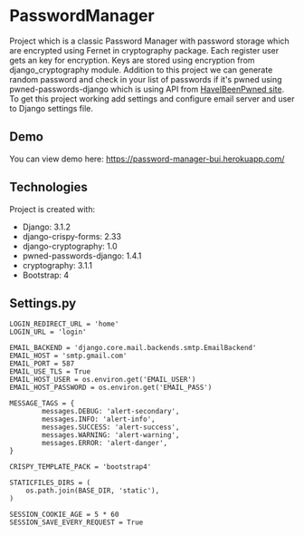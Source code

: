 # PasswordManager
Project which is a classic Password Manager with password storage which are encrypted using Fernet in cryptography package. Each register user gets an key for encryption. Keys are stored using encryption from django_cryptography module. Addition to this project we can generate random password and check in your list of passwords if it's pwned using pwned-passwords-django which is using API from [HaveIBeenPwned site](https://haveibeenpwned.com/API/v3). To get this project working add settings and configure email server and user to Django settings file.

## Demo
You can view demo here:
https://password-manager-bui.herokuapp.com/

## Technologies
Project is created with:
* Django: 3.1.2
* django-crispy-forms: 2.33
* django-cryptography: 1.0
* pwned-passwords-django: 1.4.1
* cryptography: 3.1.1
* Bootstrap: 4

## Settings.py
```
LOGIN_REDIRECT_URL = 'home'
LOGIN_URL = 'login'

EMAIL_BACKEND = 'django.core.mail.backends.smtp.EmailBackend'
EMAIL_HOST = 'smtp.gmail.com'
EMAIL_PORT = 587
EMAIL_USE_TLS = True
EMAIL_HOST_USER = os.environ.get('EMAIL_USER')
EMAIL_HOST_PASSWORD = os.environ.get('EMAIL_PASS')

MESSAGE_TAGS = {
        messages.DEBUG: 'alert-secondary',
        messages.INFO: 'alert-info',
        messages.SUCCESS: 'alert-success',
        messages.WARNING: 'alert-warning',
        messages.ERROR: 'alert-danger',
}

CRISPY_TEMPLATE_PACK = 'bootstrap4'

STATICFILES_DIRS = (
    os.path.join(BASE_DIR, 'static'),
)

SESSION_COOKIE_AGE = 5 * 60
SESSION_SAVE_EVERY_REQUEST = True
```
